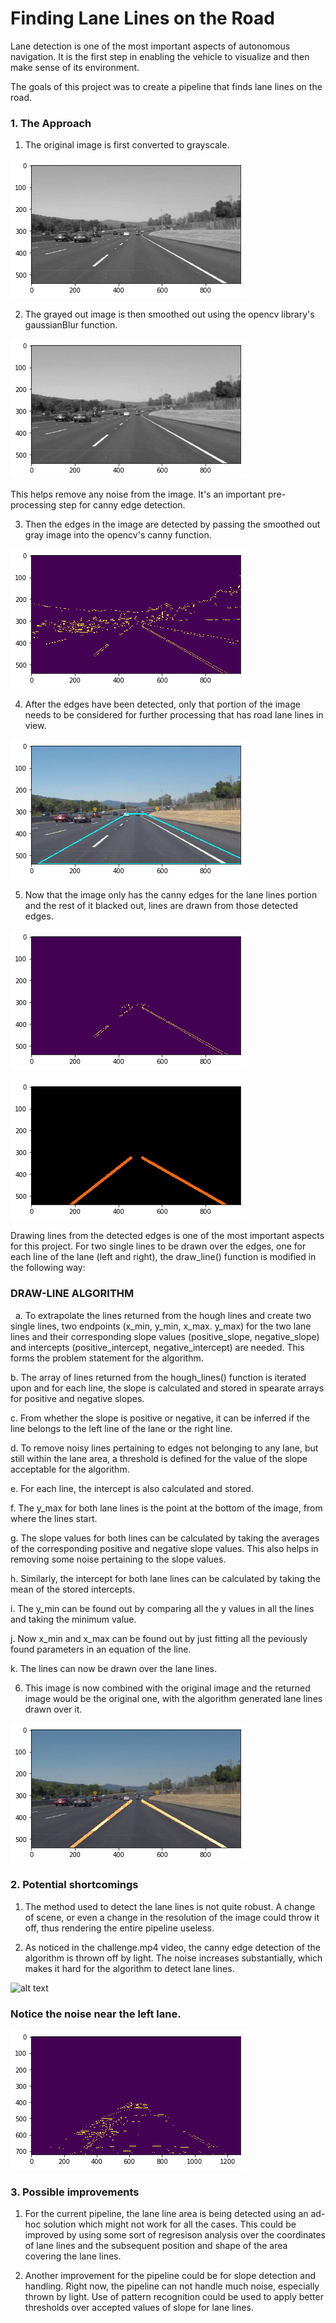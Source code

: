 # **Finding Lane Lines on the Road** 

Lane detection is one of the most important aspects of autonomous navigation. It is the first step in enabling the vehicle to visualize and then make sense of its environment.

The goals of this project was to create a pipeline that finds lane lines on the road.

[//]: # (Image References)

### 1. The Approach

1. The original image is first converted to grayscale.

[image1]: ./screenshots/gray.png "Grayscale image"  
![alt text][image1]

2. The grayed out image is then smoothed out using the opencv library's gaussianBlur function.

[image2]: ./screenshots/gray_smooth.png "Smoothed out grayscale image"
![alt text][image2]

This helps remove any noise from the image. It's an important pre-processing step for canny edge detection.

3. Then the edges in the image are detected by passing the smoothed out gray image into the opencv's canny function. 

[image3]: ./screenshots/canny.png "Canny Edge Detection"
![alt text][image3]

4. After the edges have been detected, only that portion of the image needs to be considered for further processing that has road lane lines in view.

[image4]: ./screenshots/polygon.png "Polygon shape to take the portion from the image having lane lines"
![alt text][image4] 

5. Now that the image only has the canny edges for the lane lines portion and the rest of it blacked out, lines are drawn from those detected edges.

[image5]: ./screenshots/filtered-canny.png "Applying the polygon shape over the canny edge image"
![alt text][image5]

[image6]: ./screenshots/hough.png "Hough lines drawn for the lane lines"
![alt text][image6]

Drawing lines from the detected edges is one of the most important aspects for this project. For two single lines to be drawn over the edges, one for each line of the lane (left and right), the draw_line() function is modified in the following way:

  ### DRAW-LINE ALGORITHM
  
 a. To extrapolate the lines returned from the hough lines and create two single lines, two endpoints (x_min, y_min, x_max. y_max) for the two lane lines and their corresponding  slope values (positive_slope, negative_slope) and intercepts (positive_intercept, negative_intercept) are needed. This forms the problem statement for the algorithm.
  
  b. The array of lines returned from the hough_lines() function is iterated upon and for each line, the slope is calculated and stored in spearate arrays for positive and negative slopes.
  
  c. From whether the slope is positive or negative, it can be inferred if the line belongs to the left line of the lane or the right line.
  
  d. To remove noisy lines pertaining to edges not belonging to any lane, but still within the lane area, a threshold is defined for the value of the slope acceptable for the algorithm.
  
  e. For each line, the intercept is also calculated and stored.
  
  f. The y_max for both lane lines is the point at the bottom of the image, from where the lines start.
  
  g. The slope values for both lines can be calculated by taking the averages of the corresponding positive and negative slope values. This also helps in removing some noise pertaining to the slope values.
  
  h. Similarly, the intercept for both lane lines can be calculated by taking the mean of the stored intercepts.
  
  i. The y_min can be found out by comparing all the y values in all the lines and taking the minimum value.
  
  j. Now x_min and x_max can be found out by just fitting all the peviously found parameters in an equation of the line.
  
  k. The lines can now be drawn over the lane lines.


6. This image is now combined with the original image and the returned image would be the original one, with the algorithm generated lane lines drawn over it.

[image7]: ./screenshots/result.png "Final image with the generated lane lines"
![alt text][image7]


### 2. Potential shortcomings

1. The method used to detect the lane lines is not quite robust. A change of scene, or even a change in the resolution of the image could throw it off, thus rendering the entire pipeline useless.

2. As noticed in the challenge.mp4 video, the canny edge detection of the algorithm is thrown off by light. The noise increases substantially, which makes it hard for the algorithm to detect lane lines.

[image8]: ./screenshots/light.gif "Left lane line thrown off by the noise generated due to light"
![alt text][image8]

### Notice the noise near the left lane.

[image9]: ./screenshots/light-canny.png "Noise in the canny detected image increases upon entering the light region"
![alt text][image9]


### 3. Possible improvements

1. For the current pipeline, the lane line area is being detected using an ad-hoc solution which might not work for all the cases. This could be improved by using some sort of regresison analysis over the coordinates of lane lines and the subsequent position and shape of the area covering the lane lines.

1. Another improvement for the pipeline could be for slope detection and handling. Right now, the pipeline can not handle much noise, especially thrown by light. Use of pattern recognition could be used to apply better thresholds over accepted values of slope for lane lines.  
